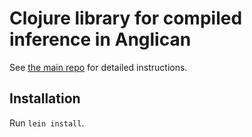 # Clojure library for compiled inference in Anglican

See [the main repo](https://github.com/tuananhle7/torch-csis) for detailed instructions.

## Installation
Run `lein install`.
